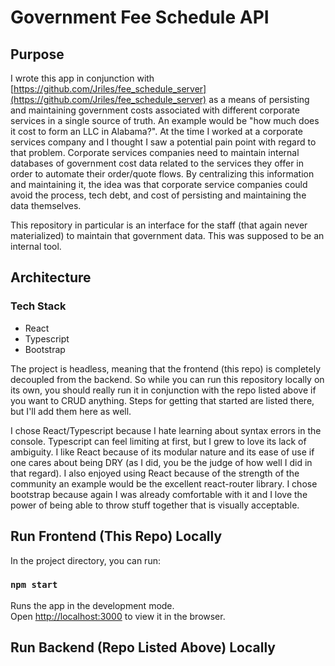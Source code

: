 # Government Fee Schedule API
## Purpose
I wrote this app in conjunction with [https://github.com/Jriles/fee_schedule_server](https://github.com/Jriles/fee_schedule_server) as a means of persisting and maintaining government costs associated with different corporate services in a single source of truth. An example would be "how much does it cost to form an LLC in Alabama?". At the time I worked at a corporate services company and I thought I saw a potential pain point with regard to that problem. Corporate services companies need to maintain internal databases of government cost data related to the services they offer in order to automate their order/quote flows. By centralizing this information and maintaining it, the idea was that corporate service companies could avoid the process, tech debt, and cost of persisting and maintaining the data themselves.

This repository in particular is an interface for the staff (that again never materialized) to maintain that government data. This was supposed to be an internal tool.

## Architecture

### Tech Stack
* React
* Typescript
* Bootstrap

The project is headless, meaning that the frontend (this repo) is completely decoupled from the backend. So while you can run this repository locally on its own, you should really run it in conjunction with the repo listed above if you want to CRUD anything. Steps for getting that started are listed there, but I'll add them here as well. 

I chose React/Typescript because I hate learning about syntax errors in the console. Typescript can feel limiting at first, but I grew to love its lack of ambiguity. I like React because of its modular nature and its ease of use if one cares about being DRY (as I did, you be the judge of how well I did in that regard). I also enjoyed using React because of the strength of the community an example would be the excellent react-router library. I chose bootstrap because again I was already comfortable with it and I love the power of being able to throw stuff together that is visually acceptable.

## Run Frontend (This Repo) Locally

In the project directory, you can run:

### `npm start`

Runs the app in the development mode.\
Open [http://localhost:3000](http://localhost:3000) to view it in the browser.


## Run Backend (Repo Listed Above) Locally
